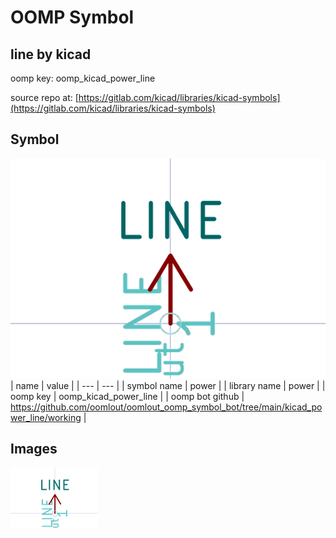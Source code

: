 # OOMP Symbol  
## line  by kicad  
  
oomp key: oomp_kicad_power_line  
  
source repo at: [https://gitlab.com/kicad/libraries/kicad-symbols](https://gitlab.com/kicad/libraries/kicad-symbols)  
## Symbol  
  
[![working.png](working_600.png)](working.png)  
| name | value | 
| --- | --- | 
| symbol name | power | 
| library name | power | 
| oomp key | oomp_kicad_power_line | 
| oomp bot github | https://github.com/oomlout/oomlout_oomp_symbol_bot/tree/main/kicad_power_line/working | 
## Images  
  
[![working.png](working_140.png)](working.png)  
